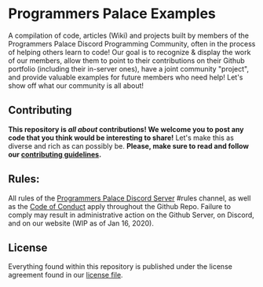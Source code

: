 # Programmers Palace Examples
A compilation of code, articles (Wiki) and projects built by members of the Programmers Palace Discord Programming Community, often in the process of helping others learn to code! Our goal is to recognize &amp; display the work of our members, allow them to point to their contributions on their Github portfolio (including their in-server ones), have a joint community "project", and provide valuable examples for future members who need help! Let's show off what our community is all about!

## Contributing
**This repository is *all about* contributions! We welcome you to post any code that you think would be interesting to share!** Let's make this as diverse and rich as can possibly be. **Please, make sure to read and follow our [contributing guidelines](https://github.com/dkantereivin/programmers-palace-examples/blob/master/CONTRIBUTING.md).**

## Rules:
All rules of the [Programmers Palace Discord Server]() #rules channel, as well as the [Code of Conduct](https://github.com/dkantereivin/programmers-palace-examples/blob/master/CODE_OF_CONDUCT.md) apply throughout the Github Repo. Failure to comply may result in administrative action on the Github Server, on Discord, and on our website (WIP as of Jan 16, 2020).

## License
Everything found within this repository is published under the license agreement found in our [license file](https://github.com/dkantereivin/programmers-palace-examples/blob/master/LICENSE).
